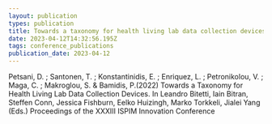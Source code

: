 ```yaml
---
layout: publication
types: publication
title: Towards a taxonomy for health living lab data collection devices
date: 2023-04-12T14:32:56.195Z
tags: conference_publications
publication_date: 2023-04-12
---
```

<!--StartFragment-->

Petsani, D. ; Santonen, T. ; Konstantinidis, E. ; Enriquez, L. ; Petronikolou, V. ; Maga, C. ; Makroglou, S. & Bamidis, P.(2022) Towards a Taxonomy for Health Living Lab Data Collection Devices. In Leandro Bitetti, Iain Bitran, Steffen Conn, Jessica Fishburn, Eelko Huizingh, Marko Torkkeli, Jialei Yang (Eds.) Proceedings of the XXXIII ISPIM Innovation Conference

<!--EndFragment-->